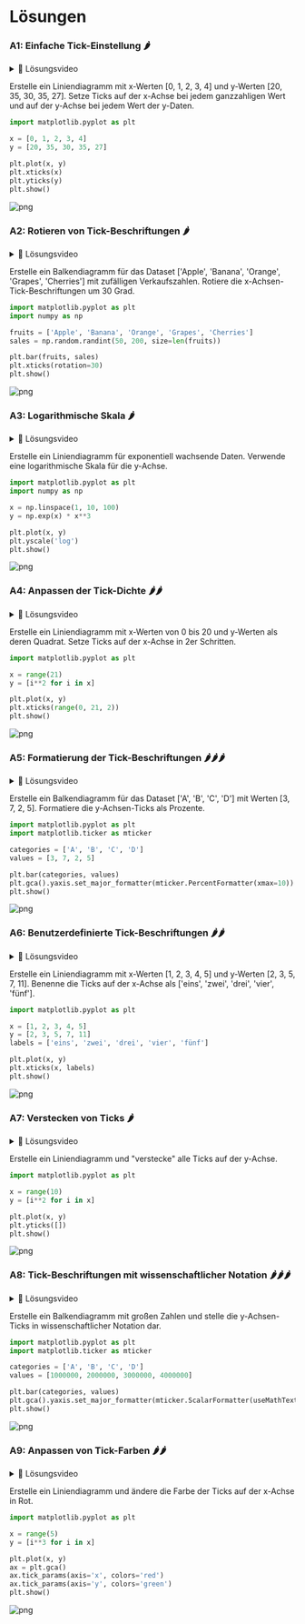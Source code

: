 # Lösungen

### A1: Einfache Tick-Einstellung 🌶️

<details>
<summary>
🎦 Lösungsvideo
</summary>
<iframe width="560" height="315" src="https://www.youtube.com/embed/5eRKo-SFR80?si=WUITxNSb8WmCzR3k" title="YouTube video player" frameborder="0" allow="accelerometer; autoplay; clipboard-write; encrypted-media; gyroscope; picture-in-picture; web-share" allowfullscreen></iframe>
</details>

Erstelle ein Liniendiagramm mit x-Werten [0, 1, 2, 3, 4] und y-Werten [20, 35, 30, 35, 27]. Setze Ticks auf der x-Achse bei jedem ganzzahligen Wert und auf der y-Achse bei jedem Wert der y-Daten.


```python
import matplotlib.pyplot as plt

x = [0, 1, 2, 3, 4]
y = [20, 35, 30, 35, 27]

plt.plot(x, y)
plt.xticks(x)
plt.yticks(y)
plt.show()
```


    
![png](matplotlib_ticks_loesungen_files/matplotlib_ticks_loesungen_2_0.png)
    


### A2: Rotieren von Tick-Beschriftungen 🌶️

<details>
<summary>
🎦 Lösungsvideo
</summary>
<iframe width="560" height="315" src="https://www.youtube.com/embed/4DjykPw_hBQ?si=mWRz56VbyTBo8_8O" title="YouTube video player" frameborder="0" allow="accelerometer; autoplay; clipboard-write; encrypted-media; gyroscope; picture-in-picture; web-share" allowfullscreen></iframe>
</details>

Erstelle ein Balkendiagramm für das Dataset ['Apple', 'Banana', 'Orange', 'Grapes', 'Cherries'] mit zufälligen Verkaufszahlen. Rotiere die x-Achsen-Tick-Beschriftungen um 30 Grad.


```python
import matplotlib.pyplot as plt
import numpy as np

fruits = ['Apple', 'Banana', 'Orange', 'Grapes', 'Cherries']
sales = np.random.randint(50, 200, size=len(fruits))

plt.bar(fruits, sales)
plt.xticks(rotation=30)
plt.show()
```


    
![png](matplotlib_ticks_loesungen_files/matplotlib_ticks_loesungen_4_0.png)
    


### A3: Logarithmische Skala 🌶️

<details>
<summary>
🎦 Lösungsvideo
</summary>
<iframe width="560" height="315" src="https://www.youtube.com/embed/QglTuqOWsKE?si=BNrc7tUcYRtMogMH" title="YouTube video player" frameborder="0" allow="accelerometer; autoplay; clipboard-write; encrypted-media; gyroscope; picture-in-picture; web-share" allowfullscreen></iframe>
</details>

Erstelle ein Liniendiagramm für exponentiell wachsende Daten. Verwende eine logarithmische Skala für die y-Achse.


```python
import matplotlib.pyplot as plt
import numpy as np

x = np.linspace(1, 10, 100)
y = np.exp(x) * x**3

plt.plot(x, y)
plt.yscale('log')
plt.show()
```


    
![png](matplotlib_ticks_loesungen_files/matplotlib_ticks_loesungen_6_0.png)
    


### A4: Anpassen der Tick-Dichte 🌶️🌶️

<details>
<summary>
🎦 Lösungsvideo
</summary>
<iframe width="560" height="315" src="https://www.youtube.com/embed/pw7np51Sbzo?si=DLlWdlWNONLU0mkV" title="YouTube video player" frameborder="0" allow="accelerometer; autoplay; clipboard-write; encrypted-media; gyroscope; picture-in-picture; web-share" allowfullscreen></iframe>
</details>

Erstelle ein Liniendiagramm mit x-Werten von 0 bis 20 und y-Werten als deren Quadrat. Setze Ticks auf der x-Achse in 2er Schritten.


```python
import matplotlib.pyplot as plt

x = range(21)
y = [i**2 for i in x]

plt.plot(x, y)
plt.xticks(range(0, 21, 2))
plt.show()
```


    
![png](matplotlib_ticks_loesungen_files/matplotlib_ticks_loesungen_8_0.png)
    


### A5: Formatierung der Tick-Beschriftungen 🌶️🌶️🌶️

<details>
<summary>
🎦 Lösungsvideo
</summary>
<iframe width="560" height="315" src="https://www.youtube.com/embed/ZgWrKJAoFH4?si=NGbmX5xeR-z_BvV1" title="YouTube video player" frameborder="0" allow="accelerometer; autoplay; clipboard-write; encrypted-media; gyroscope; picture-in-picture; web-share" allowfullscreen></iframe>
</details>

Erstelle ein Balkendiagramm für das Dataset ['A', 'B', 'C', 'D'] mit Werten [3, 7, 2, 5]. Formatiere die y-Achsen-Ticks als Prozente.


```python
import matplotlib.pyplot as plt
import matplotlib.ticker as mticker

categories = ['A', 'B', 'C', 'D']
values = [3, 7, 2, 5]

plt.bar(categories, values)
plt.gca().yaxis.set_major_formatter(mticker.PercentFormatter(xmax=10))
plt.show()
```


    
![png](matplotlib_ticks_loesungen_files/matplotlib_ticks_loesungen_10_0.png)
    


### A6: Benutzerdefinierte Tick-Beschriftungen 🌶️🌶️

<details>
<summary>
🎦 Lösungsvideo
</summary>
<iframe width="560" height="315" src="https://www.youtube.com/embed/Zu4w299wQK0?si=WY-K5TfqX7p_LTxd" title="YouTube video player" frameborder="0" allow="accelerometer; autoplay; clipboard-write; encrypted-media; gyroscope; picture-in-picture; web-share" allowfullscreen></iframe>
</details>

Erstelle ein Liniendiagramm mit x-Werten [1, 2, 3, 4, 5] und y-Werten [2, 3, 5, 7, 11]. Benenne die Ticks auf der x-Achse als ['eins', 'zwei', 'drei', 'vier', 'fünf'].


```python
import matplotlib.pyplot as plt

x = [1, 2, 3, 4, 5]
y = [2, 3, 5, 7, 11]
labels = ['eins', 'zwei', 'drei', 'vier', 'fünf']

plt.plot(x, y)
plt.xticks(x, labels)
plt.show()
```


    
![png](matplotlib_ticks_loesungen_files/matplotlib_ticks_loesungen_12_0.png)
    


### A7: Verstecken von Ticks 🌶️

<details>
<summary>
🎦 Lösungsvideo
</summary>
<iframe width="560" height="315" src="https://www.youtube.com/embed/JA7p8D55La0?si=b4ZwMnHL3LjaBsgs" title="YouTube video player" frameborder="0" allow="accelerometer; autoplay; clipboard-write; encrypted-media; gyroscope; picture-in-picture; web-share" allowfullscreen></iframe>
</details>

Erstelle ein Liniendiagramm und "verstecke" alle Ticks auf der y-Achse.


```python
import matplotlib.pyplot as plt

x = range(10)
y = [i**2 for i in x]

plt.plot(x, y)
plt.yticks([])
plt.show()
```


    
![png](matplotlib_ticks_loesungen_files/matplotlib_ticks_loesungen_14_0.png)
    


### A8: Tick-Beschriftungen mit wissenschaftlicher Notation 🌶️🌶️🌶️

<details>
<summary>
🎦 Lösungsvideo
</summary>
<iframe width="560" height="315" src="https://www.youtube.com/embed/Ft0tMTNJ6EQ?si=CXc1u5fBq2Pw8rbf" title="YouTube video player" frameborder="0" allow="accelerometer; autoplay; clipboard-write; encrypted-media; gyroscope; picture-in-picture; web-share" allowfullscreen></iframe>
</details>

Erstelle ein Balkendiagramm mit großen Zahlen und stelle die y-Achsen-Ticks in wissenschaftlicher Notation dar.


```python
import matplotlib.pyplot as plt
import matplotlib.ticker as mticker

categories = ['A', 'B', 'C', 'D']
values = [1000000, 2000000, 3000000, 4000000]

plt.bar(categories, values)
plt.gca().yaxis.set_major_formatter(mticker.ScalarFormatter(useMathText=True))
plt.show()
```


    
![png](matplotlib_ticks_loesungen_files/matplotlib_ticks_loesungen_16_0.png)
    


### A9: Anpassen von Tick-Farben 🌶️🌶️

<details>
<summary>
🎦 Lösungsvideo
</summary>
<iframe width="560" height="315" src="https://www.youtube.com/embed/cDgnI5lyBEA?si=U6PxzLU_YZ64J6vA" title="YouTube video player" frameborder="0" allow="accelerometer; autoplay; clipboard-write; encrypted-media; gyroscope; picture-in-picture; web-share" allowfullscreen></iframe>
</details>

Erstelle ein Liniendiagramm und ändere die Farbe der Ticks auf der x-Achse in Rot.


```python
import matplotlib.pyplot as plt

x = range(5)
y = [i**3 for i in x]

plt.plot(x, y)
ax = plt.gca()
ax.tick_params(axis='x', colors='red')
ax.tick_params(axis='y', colors='green')
plt.show()
```


    
![png](matplotlib_ticks_loesungen_files/matplotlib_ticks_loesungen_18_0.png)
    

